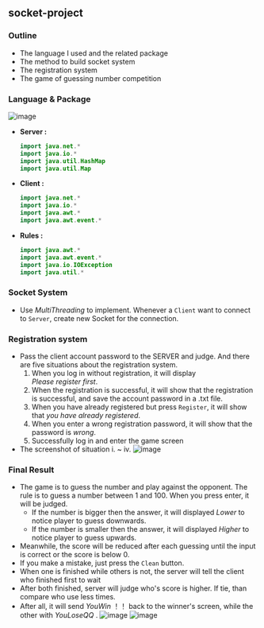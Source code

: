 ## socket-project
### Outline
  * The language I used and the related package
  * The method to build socket system
  * The registration system
  * The game of guessing number competition
  
### Language & Package
  ![image](https://user-images.githubusercontent.com/73687292/204484182-9e6004bb-6a45-4a57-8ee8-ade49d47343e.png)
  * **Server :**
    ```java
    import java.net.*
    import java.io.*
    import java.util.HashMap
    import java.util.Map
    ```
  * **Client :**
    ```java
    import java.net.*
    import java.io.*
    import java.awt.*
    import java.awt.event.*
    ```
  * **Rules :**
    ```java
    import java.awt.*
    import java.awt.event.*
    import java.io.IOException
    import java.util.*
    ```
### Socket System
  * Use $MultiThreading$ to implement. Whenever a `Client` want to connect to `Server`, create new Socket for the connection.
### Registration system
  * Pass the client account password to the SERVER and judge. And there are five situations about the registration system.
    1. When you log in without registration, it will display $Please\ register\ first$.
    2. When the registration is successful, it will show that the registration is successful, and save the account password in a .txt file.
    3. When you have already registered but press `Register`, it will show that $you\ have\ already\ registered$.
    4. When you enter a wrong registration password, it will show that the password is $wrong$.
    5. Successfully log in and enter the game screen
  * The screenshot of situation i. ~ iv.
    ![image](https://user-images.githubusercontent.com/73687292/204487596-840c6cbe-5651-4dba-98a9-1afe31f5b4c0.png)

### Final Result
  * The game is to guess the number and play against the opponent. The rule is to guess a number between 1 and 100. When you press enter, it will be judged.
      * If the number is bigger then the answer, it will displayed $Lower$ to notice player to guess downwards.
      * If the number is smaller then the answer, it will displayed $Higher$ to notice player to guess upwards.
  * Meanwhile, the score will be reduced after each guessing until the input is correct or the score is below 0. 
  * If you make a mistake, just press the `Clean` button. 
  * When one is finished while others is not, the server will tell the client who finished first to wait
  * After both finished, server will judge who's score is higher. If tie, than compare who use less times.
  * After all, it will send $You Win~！！$ back to the winner's screen, while the other with $You Lose QQ$ .
  ![image](https://user-images.githubusercontent.com/73687292/204490327-36dbf2d6-fe1c-4bf9-9859-28a1de1abc14.png)
  ![image](https://user-images.githubusercontent.com/73687292/204490409-dbedeb85-71dc-4fff-a196-5e501f30524e.png)
